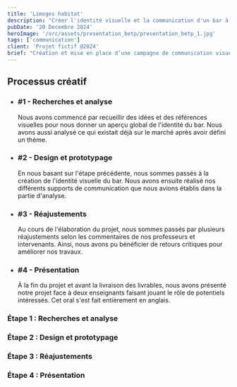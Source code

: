 ```yaml
---
title: 'Limoges habitat'
description: "Créer l'identité visuelle et la communication d'un bar à pancakes à Bruxelles sur le thème du Canada."
pubDate: '20 Decembre 2024'
heroImage: '/src/assets/presentation_betp/presentation_betp_1.jpg'
tags: ['communication']
client: 'Projet fictif @2024'
brief: "Création et mise en place d’une campagne de communication visuelle pour la création d’un “Bar à thème”. L'équipe, un mini studio de création, est constituée constituée de 2 étudiants. On donne : un thème unique (chocolat, café, salade, tartes, graines, bière, e-sport…) et une localisation dans une ville cosmopolite (Paris, Berlin, Londres...)"
---
```


<article class="flex flex-col w-full py-7 px-10 my-6 gap-5 text-clrWhite bg-secondaryNeutral rounded-xl">
    <h2 class="font-cormorantInfant text-3xl">Processus créatif</h2>
    <ul class="grid grid-cols-1 gap-4 lg:gap-0 lg:grid-cols-4 w-full">
        <li class="flex flex-col lg:px-5 gap-2 lg:gap-1">
            <h3 class="text-lg">#1 - Recherches et analyse</h3>
            <p>Nous avons commencé par recueillir des idées et des références visuelles pour nous donner un aperçu global de l'identité du bar. Nous avons aussi analysé ce qui existait déjà sur le marché après avoir défini un thème.</p>
        </li>
        <li class="flex flex-col lg:px-5 gap-2 lg:gap-1">
            <h3 class="text-lg">#2 - Design et prototypage</h3>
            <p>En nous basant sur l'étape précédente, nous sommes passés à la création de l'identité visuelle du bar. Nous avons ensuite réalisé nos différents supports de communication que nous avions établis dans la partie d'analyse.</p>
        </li>
        <li class="flex flex-col lg:px-5 gap-2 lg:gap-1">
            <h3 class="text-lg">#3 - Réajustements</h3>
            <p>Au cours de l'élaboration du projet, nous sommes passés par plusieurs réajustements selon les commentaires de nos professeurs et intervenants. Ainsi, nous avons pu bénéficier de retours critiques pour améliorer nos travaux.</p>
        </li>
        <li class="flex flex-col lg:px-5 gap-2 lg:gap-1">
            <h3 class="text-lg">#4 - Présentation</h3>
            <p>À la fin du projet et avant la livraison des livrables, nous avons présenté notre projet face à deux enseignants faisant jouant le rôle de potentiels intéressés. Cet oral s'est fait entièrement en anglais.</p>
        </li>
    </ul>
</article>

### **Étape 1 : Recherches et analyse**


### **Étape 2 : Design et prototypage**


### **Étape 3 : Réajustements**


### **Étape 4 : Présentation**
